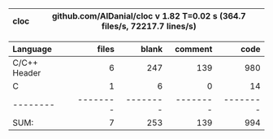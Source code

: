 cloc|github.com/AlDanial/cloc v 1.82  T=0.02 s (364.7 files/s, 72217.7 lines/s)
--- | ---

Language|files|blank|comment|code
:-------|-------:|-------:|-------:|-------:
C/C++ Header|6|247|139|980
C|1|6|0|14
--------|--------|--------|--------|--------
SUM:|7|253|139|994
